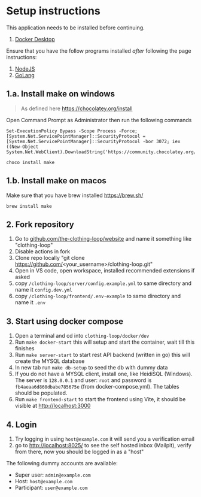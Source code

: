 # Setup instructions

This application needs to be installed before continuing.

1. [Docker Desktop](https://www.docker.com/products/docker-desktop/)

Ensure that you have the follow programs installed _after_ following the page instructions:

1. [NodeJS](https://nodejs.org/en)
2. [GoLang](https://go.dev/dl/)

## 1.a. Install make on windows

> As defined here https://chocolatey.org/install

Open Command Prompt as Administrator then run the following commands

```
Set-ExecutionPolicy Bypass -Scope Process -Force; [System.Net.ServicePointManager]::SecurityProtocol = [System.Net.ServicePointManager]::SecurityProtocol -bor 3072; iex ((New-Object System.Net.WebClient).DownloadString('https://community.chocolatey.org/install.ps1'))

choco install make
```

## 1.b. Install make on macos

Make sure that you have brew installed https://brew.sh/

```
brew install make
```

## 2. Fork repository

1. Go to [github.com/the-clothing-loop/website](https://github.com/the-clothing-loop/website) and name it something like "clothing-loop"
2. Disable actions in fork
3. Clone repo locally "git clone https://github.com/<your_username>/clothing-loop.git"
4. Open in VS code, open workspace, installed recommended extensions if asked
5. copy `/clothing-loop/server/config.example.yml` to same directory and name it `config.dev.yml`
6. copy `/clothing-loop/frontend/.env-example` to same directory and name it `.env`

## 3. Start using docker compose

1. Open a terminal and cd into `clothing-loop/docker/dev`
2. Run `make docker-start` this will setup and start the container, wait till this finishes
3. Run `make server-start` to start rest API backend (written in go) this will create the MYSQL database
4. In new tab run `make db-setup` to seed the db with dummy data
5. If you do not have a MYSQL client, install one, like HeidiSQL (Windows).
   The server is `128.0.0.1` and user: `root` and password is `fb4aeaa6d860dbabe785675e` (from docker-compose.yml). The tables should be populated.
6. Run `make frontend-start` to start the frontend using Vite, it should be visible at <http://localhost:3000>

## 4. Login

1. Try logging in using `host@example.com` it will send you a verification email
2. go to <http://localhost:8025/> to see the self hosted inbox (Mailpit), verify from there, now you should be logged in as a "host"

The following dummy accounts are available:

- Super user: `admin@example.com`
- Host: `host@example.com`
- Participant: `user@example.com`
